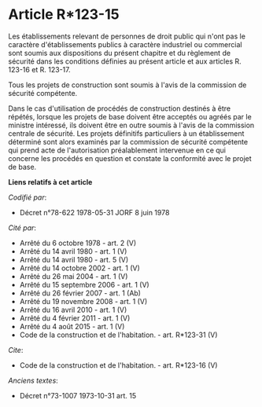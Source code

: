 # Article R*123-15

Les établissements relevant de personnes de droit public qui n'ont pas le caractère d'établissements publics à caractère
industriel ou commercial sont soumis aux dispositions du présent chapitre et du règlement de sécurité dans les conditions
définies au présent article et aux articles R. 123-16 et R. 123-17. 

Tous les projets de construction sont soumis à l'avis de la commission de sécurité compétente. 

Dans le cas d'utilisation de procédés de construction destinés à être répétés, lorsque les projets de base doivent être
acceptés ou agréés par le ministre intéressé, ils doivent être en outre soumis à l'avis de la commission centrale de
sécurité. Les projets définitifs particuliers à un établissement déterminé sont alors examinés par la commission de sécurité
compétente qui prend acte de l'autorisation préalablement intervenue en ce qui concerne les procédés en question et constate
la conformité avec le projet de base.

**Liens relatifs à cet article**

_Codifié par_:

  - Décret n°78-622 1978-05-31 JORF 8 juin 1978

_Cité par_:

  - Arrêté du 6 octobre 1978 - art. 2 (V)
  - Arrêté du 14 avril 1980 - art. 1 (V)
  - Arrêté du 14 avril 1980 - art. 5 (V)
  - Arrêté du 14 octobre 2002 - art. 1 (V)
  - Arrêté du 26 mai 2004 - art. 1 (V)
  - Arrêté du 15 septembre 2006 - art. 1 (V)
  - Arrêté du 26 février 2007 - art. 1 (Ab)
  - Arrêté du 19 novembre 2008 - art. 1 (V)
  - Arrêté du 16 avril 2010 - art. 1 (V)
  - Arrêté du 4 février 2011 - art. 1 (V)
  - Arrêté du 4 août 2015 - art. 1 (V)
  - Code de la construction et de l'habitation. - art. R*123-31 (V)

_Cite_:

  - Code de la construction et de l'habitation. - art. R*123-16 (V)

_Anciens textes_:

  - Décret n°73-1007 1973-10-31 art. 15
